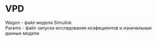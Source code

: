 # VPD
Wagon - файл модели Simulink  
Params - файл запуска исследования коэфициентов и изначальные данные модели
